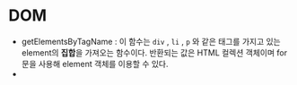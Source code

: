 # DOM

- getElementsByTagName : 이 함수는 `div` , `li` , `p` 와 같은 태그를 가지고 있는 element의 **집합**을 가져오는 함수이다. 반환되는 값은 HTML 컬렉션 객체이며 for문을 사용해 element 객체를 이용할 수 있다.
- 

